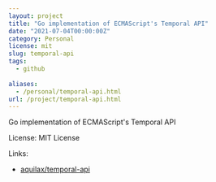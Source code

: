 ```yaml
---
layout: project
title: "Go implementation of ECMAScript's Temporal API"
date: "2021-07-04T00:00:00Z"
category: Personal
license: mit
slug: temporal-api
tags:
  - github
  
aliases:
  - /personal/temporal-api.html
url: /project/temporal-api.html
---
```


Go implementation of ECMAScript's Temporal API

License: MIT License

Links:

* [aquilax/temporal-api](https://github.com/aquilax/temporal-api)
